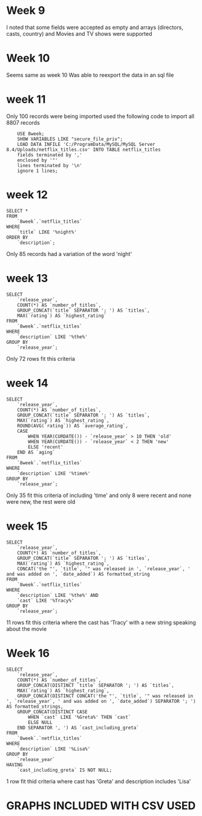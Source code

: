 <!--
 Copyright 2024 Steve Nginyo
 
 Licensed under the Apache License, Version 2.0 (the "License");
 you may not use this file except in compliance with the License.
 You may obtain a copy of the License at
 
     https://www.apache.org/licenses/LICENSE-2.0
 
 Unless required by applicable law or agreed to in writing, software
 distributed under the License is distributed on an "AS IS" BASIS,
 WITHOUT WARRANTIES OR CONDITIONS OF ANY KIND, either express or implied.
 See the License for the specific language governing permissions and
 limitations under the License.
-->

# Week 9

I noted that some fields were accepted as empty and arrays (directors, casts, country) and Movies and TV shows were supported

# Week 10

Seems same as week 10
Was able to reexport the data in an sql file

# week 11

Only 100 records were being imported used the following code to import all 8807 records

```
    USE 8week;
    SHOW VARIABLES LIKE "secure_file_priv";
    LOAD DATA INFILE 'C:/ProgramData/MySQL/MySQL Server 8.4/Uploads/netflix_titles.csv' INTO TABLE netflix_titles
    fields terminated by ','
    enclosed by '"'
    lines terminated by '\n'
    ignore 1 lines;
```

# week 12

```
SELECT *
FROM 
    `8week`.`netflix_titles`
WHERE 
    `title` LIKE '%night%'
ORDER BY 
    `description`;
```

Only 85 records had a variation of the word 'night'


# week 13
```
SELECT 
    `release_year`,
    COUNT(*) AS `number_of_titles`,
    GROUP_CONCAT(`title` SEPARATOR '; ') AS `titles`,
    MAX(`rating`) AS `highest_rating`
FROM 
    `8week`.`netflix_titles`
WHERE 
    `description` LIKE '%the%'
GROUP BY 
    `release_year`;
```
Only 72 rows fit this criteria

# week 14
```
SELECT 
    `release_year`,
    COUNT(*) AS `number_of_titles`,
    GROUP_CONCAT(`title` SEPARATOR '; ') AS `titles`,
    MAX(`rating`) AS `highest_rating`,
    ROUND(AVG(`rating`)) AS `average_rating`,
    CASE
        WHEN YEAR(CURDATE()) - `release_year` > 10 THEN 'old'
        WHEN YEAR(CURDATE()) - `release_year` < 2 THEN 'new'
        ELSE 'recent'
    END AS `aging`
FROM 
    `8week`.`netflix_titles`
WHERE 
    `description` LIKE '%time%'
GROUP BY 
    `release_year`;
```
Only 35 fit this criteria of including 'time' and only 8 were recent and none were new, the rest were old

# week 15
```
SELECT 
    `release_year`,
    COUNT(*) AS `number_of_titles`,
    GROUP_CONCAT(`title` SEPARATOR '; ') AS `titles`,
    MAX(`rating`) AS `highest_rating`,
    CONCAT('the "', `title`, '" was released in ', `release_year`, ' and was added on ', `date_added`) AS formatted_string
FROM 
    `8week`.`netflix_titles`
WHERE 
    `description` LIKE '%the%' AND
    `cast` LIKE '%Tracy%'
GROUP BY 
    `release_year`;
```
11 rows fit this criteria where the cast has 'Tracy' with a new string speaking about the movie

# Week 16
```
SELECT 
    `release_year`,
    COUNT(*) AS `number_of_titles`,
    GROUP_CONCAT(DISTINCT `title` SEPARATOR '; ') AS `titles`,
    MAX(`rating`) AS `highest_rating`,
    GROUP_CONCAT(DISTINCT CONCAT('the "', `title`, '" was released in ', `release_year`, ' and was added on ', `date_added`) SEPARATOR '; ') AS formatted_strings,
    GROUP_CONCAT(DISTINCT CASE
        WHEN `cast` LIKE '%Greta%' THEN `cast`
        ELSE NULL
    END SEPARATOR ', ') AS `cast_including_greta`
FROM 
    `8week`.`netflix_titles`
WHERE 
    `description` LIKE '%Lisa%'
GROUP BY 
    `release_year`
HAVING 
    `cast_including_greta` IS NOT NULL;
```
1 row fit thid criteria where cast has 'Greta' and description includes 'Lisa'


# GRAPHS INCLUDED WITH CSV USED